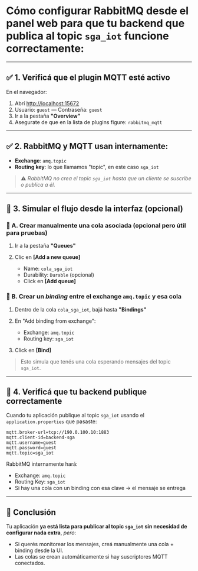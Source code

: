 # Cómo configurar RabbitMQ desde el panel web para que tu backend que publica al topic `sga_iot` funcione correctamente:

---

## ✅ 1. Verificá que el plugin MQTT esté activo

En el navegador:

1. Abrí [http://localhost:15672](http://localhost:15672)
2. Usuario: `guest` — Contraseña: `guest`
3. Ir a la pestaña **"Overview"**
4. Asegurate de que en la lista de plugins figure: `rabbitmq_mqtt`

---

## ✅ 2. RabbitMQ y MQTT usan internamente:

* **Exchange**: `amq.topic`
* **Routing key**: lo que llamamos "topic", en este caso `sga_iot`

> ⚠️ *RabbitMQ no crea el topic `sga_iot` hasta que un cliente se suscribe o publica a él.*

---

## 🔁 3. Simular el flujo desde la interfaz (opcional)

### 🔸 A. Crear manualmente una cola asociada (opcional pero útil para pruebas)

1. Ir a la pestaña **"Queues"**
2. Clic en **\[Add a new queue]**

   * Name: `cola_sga_iot`
   * Durability: `Durable` (opcional)
   * Click en **\[Add queue]**

### 🔸 B. Crear un *binding* entre el exchange `amq.topic` y esa cola

1. Dentro de la cola `cola_sga_iot`, bajá hasta **"Bindings"**
2. En "Add binding from exchange":

   * Exchange: `amq.topic`
   * Routing key: `sga_iot`
3. Click en **\[Bind]**

> Esto simula que tenés una cola esperando mensajes del topic `sga_iot`.

---

## 🧪 4. Verificá que tu backend publique correctamente

Cuando tu aplicación publique al topic `sga_iot` usando el `application.properties` que pasaste:

```properties
mqtt.broker-url=tcp://190.0.100.10:1883
mqtt.client-id=backend-sga
mqtt.username=guest
mqtt.password=guest
mqtt.topic=sga_iot
```

RabbitMQ internamente hará:

* Exchange: `amq.topic`
* Routing Key: `sga_iot`
* Si hay una cola con un binding con esa clave → el mensaje se entrega

---

## 📌 Conclusión

Tu aplicación **ya está lista para publicar al topic `sga_iot` sin necesidad de configurar nada extra**, *pero*:

* Si querés monitorear los mensajes, creá manualmente una cola + binding desde la UI.
* Las colas se crean automáticamente si hay suscriptores MQTT conectados.
